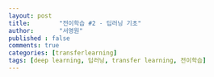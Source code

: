 ```yaml
---
layout: post
title:        "전이학습 #2 - 딥러닝 기초"
author:       "서영원"
published : false
comments: true
categories: [transferlearning]
tags: [deep learning, 딥러닝, transfer learning, 전이학습]
---
```



